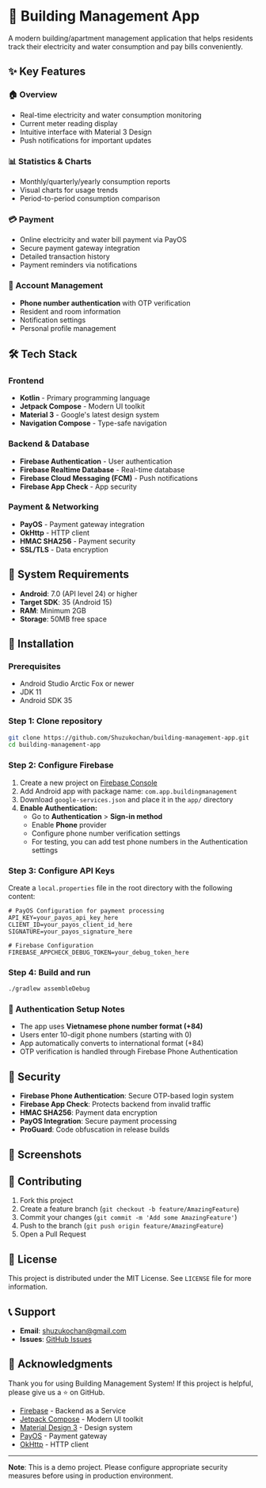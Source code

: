# 🏢 Building Management App

A modern building/apartment management application that helps residents track their electricity and water consumption and pay bills conveniently.

## ✨ Key Features

### 🏠 Overview
- Real-time electricity and water consumption monitoring
- Current meter reading display
- Intuitive interface with Material 3 Design
- Push notifications for important updates

### 📊 Statistics & Charts
- Monthly/quarterly/yearly consumption reports
- Visual charts for usage trends
- Period-to-period consumption comparison

### 💳 Payment
- Online electricity and water bill payment via PayOS
- Secure payment gateway integration
- Detailed transaction history
- Payment reminders via notifications

### 👤 Account Management
- **Phone number authentication** with OTP verification
- Resident and room information
- Notification settings
- Personal profile management

## 🛠 Tech Stack

### Frontend
- **Kotlin** - Primary programming language
- **Jetpack Compose** - Modern UI toolkit
- **Material 3** - Google's latest design system
- **Navigation Compose** - Type-safe navigation

### Backend & Database
- **Firebase Authentication** - User authentication
- **Firebase Realtime Database** - Real-time database
- **Firebase Cloud Messaging (FCM)** - Push notifications
- **Firebase App Check** - App security

### Payment & Networking
- **PayOS** - Payment gateway integration
- **OkHttp** - HTTP client
- **HMAC SHA256** - Payment security
- **SSL/TLS** - Data encryption

## 📱 System Requirements

- **Android**: 7.0 (API level 24) or higher
- **Target SDK**: 35 (Android 15)
- **RAM**: Minimum 2GB
- **Storage**: 50MB free space

## 🚀 Installation

### Prerequisites
- Android Studio Arctic Fox or newer
- JDK 11
- Android SDK 35

### Step 1: Clone repository
```bash
git clone https://github.com/Shuzukochan/building-management-app.git
cd building-management-app
```

### Step 2: Configure Firebase
1. Create a new project on [Firebase Console](https://console.firebase.google.com/)
2. Add Android app with package name: `com.app.buildingmanagement`
3. Download `google-services.json` and place it in the `app/` directory
4. **Enable Authentication:**
   - Go to **Authentication** > **Sign-in method**
   - Enable **Phone** provider
   - Configure phone number verification settings
   - For testing, you can add test phone numbers in the Authentication settings

### Step 3: Configure API Keys
Create a `local.properties` file in the root directory with the following content:
```properties
# PayOS Configuration for payment processing
API_KEY=your_payos_api_key_here
CLIENT_ID=your_payos_client_id_here
SIGNATURE=your_payos_signature_here

# Firebase Configuration
FIREBASE_APPCHECK_DEBUG_TOKEN=your_debug_token_here
```

### Step 4: Build and run
```bash
./gradlew assembleDebug
```

### 📱 Authentication Setup Notes
- The app uses **Vietnamese phone number format (+84)**
- Users enter 10-digit phone numbers (starting with 0)
- App automatically converts to international format (+84)
- OTP verification is handled through Firebase Phone Authentication

## 🔐 Security

- **Firebase Phone Authentication**: Secure OTP-based login system
- **Firebase App Check**: Protects backend from invalid traffic
- **HMAC SHA256**: Payment data encryption
- **PayOS Integration**: Secure payment processing
- **ProGuard**: Code obfuscation in release builds

## 📸 Screenshots

<!-- Add application screenshots here -->

## 🤝 Contributing

1. Fork this project
2. Create a feature branch (`git checkout -b feature/AmazingFeature`)
3. Commit your changes (`git commit -m 'Add some AmazingFeature'`)
4. Push to the branch (`git push origin feature/AmazingFeature`)
5. Open a Pull Request

## 📄 License

This project is distributed under the MIT License. See `LICENSE` file for more information.

## 📞 Support

- **Email**: shuzukochan@gmail.com
- **Issues**: [GitHub Issues](https://github.com/Shuzukochan/building-management-web/issues)

## 🙏 Acknowledgments

Thank you for using Building Management System! If this project is helpful, please give us a ⭐ on GitHub.

- [Firebase](https://firebase.google.com/) - Backend as a Service
- [Jetpack Compose](https://developer.android.com/jetpack/compose) - Modern UI toolkit
- [Material Design 3](https://m3.material.io/) - Design system
- [PayOS](https://payos.vn/) - Payment gateway
- [OkHttp](https://square.github.io/okhttp/) - HTTP client

---

**Note**: This is a demo project. Please configure appropriate security measures before using in production environment. 